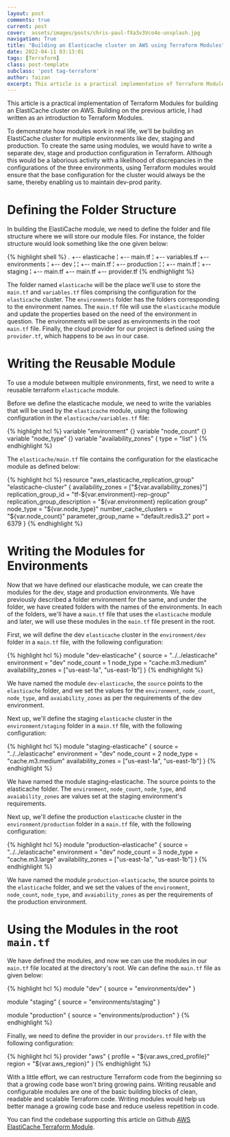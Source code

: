 ```yaml
---
layout: post
comments: true
current: post
cover:  assets/images/posts/chris-paul-fXa3v3Vco4o-unsplash.jpg
navigation: True
title: "Building an Elasticache cluster on AWS using Terraform Modules"
date: 2022-04-11 03:13:01
tags: [Terraform]
class: post-template
subclass: 'post tag-terraform'
author: faizan
excerpt: This article is a practical implementation of Terraform Modules for building an ElastiCache cluster on AWS.
---
```

This article is a practical implementation of Terraform Modules for building an ElastiCache cluster on AWS. Building on the previous article, I had written as an introduction to Terraform Modules.

To demonstrate how modules work in real life, we'll be building an ElastiCache cluster for multiple environments like dev, staging and production. To create the same using modules, we would have to write a separate dev, stage and production configuration in Terraform. Although this would be a laborious activity with a likelihood of discrepancies in the configurations of the three environments, using Terraform modules would ensure that the base configuration for the cluster would always be the same, thereby enabling us to maintain dev-prod parity.

# Defining the Folder Structure

In building the ElastiCache module, we need to define the folder and file structure where we will store our module files. For instance, the folder structure would look something like the one given below:

{% highlight shell %}
.
+-- elasticache
¦   +-- main.tf
¦   +-- variables.tf
+-- environments
¦   +-- dev
¦   ¦ +-- main.tf
¦   +-- production
¦   ¦ +-- main.tf
¦   +-- staging
¦       +-- main.tf
+-- main.tf
+-- provider.tf
{% endhighlight %}

The folder named `elasticache` will be the place we'll use to store the `main.tf` and `variables.tf` files comprising the configuration for the `elasticache` cluster. The `environments` folder has the folders corresponding to the environment names. The `main.tf` file will use the `elasticache` module and update the properties based on the need of the environment in question. The environments will be used as environments in the root `main.tf` file. Finally, the cloud provider for our project is defined using the `provider.tf`, which happens to be `aws` in our case.

# Writing the Reusable Module

To use a module between multiple environments, first, we need to write a reusable terraform `elasticache` module.

Before we define the elasticache module, we need to write the variables that will be used by the `elasticache` module, using the following configuration in the `elasticache/variables.tf` file:

{% highlight hcl %}
variable "environment" {}
variable "node_count" {}
variable "node_type" {}
variable "availability_zones" { type = "list" }
{% endhighlight %}

The `elasticache/main.tf` file contains the configuration for the elasticache module as defined below:

{% highlight hcl %}
resource "aws_elasticache_replication_group" "elasticache-cluster" {
  availability_zones            		= ["${var.availability_zones}"]
  replication_group_id          		= "tf-${var.environment}-rep-group"
  replication_group_description 	= "${var.environment} replication group"
  node_type                     		= "${var.node_type}"
  number_cache_clusters         	= "${var.node_count}"
  parameter_group_name          	= "default.redis3.2"
  port                          			= 6379
}
{% endhighlight %}

# Writing the Modules for Environments

Now that we have defined our elasticache module, we can create the modules for the dev, stage and production environments. We have previously described a folder environment for the same, and under the folder, we have created folders with the names of the environments. In each of the folders, we'll have a `main.tf` file that uses the `elasticache` module and later, we will use these modules in the `main.tf` file present in the root.

First, we will define the dev `elasticache` cluster in the `environment/dev` folder in a `main.tf` file, with the following configuration:

{% highlight hcl %}
module "dev-elasticache" {
  source             	= "../../elasticache"
  environment        	= "dev"
  node_count         	= 1
  node_type          	= "cache.m3.medium"
  availability_zones = ["us-east-1a", "us-east-1b"]
}
{% endhighlight %}

We have named the module `dev-elasticache`, the `source` points to the `elasticache` folder, and we set the values for the `environment`, `node_count`, `node_type`, and `avaiability_zones` as per the requirements of the dev environment.

Next up, we'll define the staging `elasticache` cluster in the `environment/staging` folder in a `main.tf` file, with the following configuration:

{% highlight hcl %}
module "staging-elasticache" {
  source             	= "../../elasticache"
  environment        	= "dev"
  node_count         	= 2
  node_type          	= "cache.m3.medium"
  availability_zones = ["us-east-1a", "us-east-1b"]
}
{% endhighlight %}

We have named the module staging-elasticache. The source points to the elasticache folder. The `environment`, `node_count`, `node_type`, and `avaiability_zones` are values set at the staging environment's requirements.

Next up, we'll define the production `elasticache` cluster in the `environment/production` folder in a `main.tf` file, with the following configuration:

{% highlight hcl %}
module "production-elasticache" {
  source             	= "../../elasticache"
  environment        	= "dev"
  node_count         	= 3
  node_type          	= "cache.m3.large"
  availability_zones = ["us-east-1a", "us-east-1b"]
}
{% endhighlight %}

We have named the module `production-elasticache`, the source points to the `elasticache` folder, and we set the values of the `environment`, `node_count`, `node_type`, and `avaiability_zones` as per the requirements of the production environment.

# Using the Modules in the root `main.tf`

We have defined the modules, and now we can use the modules in our `main.tf` file located at the directory's root. We can define the `main.tf` file as given below:

{% highlight hcl %}
module "dev" {
  source = "environments/dev"
}

module "staging" {
  source = "environments/staging"
}

module "production" {
  source = "environments/production"
}
{% endhighlight %}

Finally, we need to define the provider in our `providers.tf` file with the following configuration:

{% highlight hcl %}
provider "aws" {
  profile   = "${var.aws_cred_profile}"
  region    = "${var.aws_region}"
}
{% endhighlight %}

With a little effort, we can restructure Terraform code from the beginning so that a growing code base won't bring growing pains. Writing reusable and configurable modules are one of the basic building blocks of clean, readable and scalable Terraform code. Writing modules would help us better manage a growing code base and reduce useless repetition in code.

You can find the codebase supporting this article on Github [AWS ElastiCache Terraform Module](https://github.com/faizanbashir/aws-elasticache-terraform-module).
